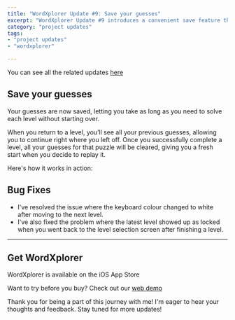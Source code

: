 ```yaml
---
title: "WordXplorer Update #9: Save your guesses"
excerpt: "WordXplorer Update #9 introduces a convenient save feature that remembers your guessed words when you exit a level, allowing you to pick up right where you left off for uninterrupted gameplay."
category: "project updates"
tags:
- "project updates"
- "wordxplorer"

---
```


You can see all the related updates [here](/tags/wordxplorer)

## Save your guesses
  
Your guesses are now saved, letting you take as long as you need to solve each level without starting over. 

When you return to a level, you’ll see all your previous guesses, allowing you to continue right where you left off. Once you successfully complete a level, all your guesses for that puzzle will be cleared, giving you a fresh start when you decide to replay it.
  
Here's how it works in action:  
  
<?# ResponsiveYouTube R5ZXlpfyUZY title="Watch the Save State in action" /?>  

## Bug Fixes

- I've resolved the issue where the keyboard colour changed to white after moving to the next level.
- I've also fixed the problem where the latest level showed up as locked when you went back to the level selection screen after finishing a level.

---  
  
## Get WordXplorer  
  
WordXplorer is available on the iOS App Store 

<?# AppStoreBadges LinkText="Get WordXplorer" AppStoreLinkUrl="wordxplorer-guess-the-word/id6504664783" /?>

Want to try before you buy? Check out our [web demo](https://wordxplorer.ankursheel.com/)

Thank you for being a part of this journey with me! I'm eager to hear your thoughts and feedback. Stay tuned for more updates!